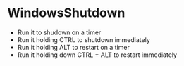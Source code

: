 # WindowsShutdown

* Run it to shudown on a timer
* Run it holding CTRL to shutdown immediately
* Run it holding ALT to restart on a timer
* Run it holding down CTRL + ALT to restart immediately
